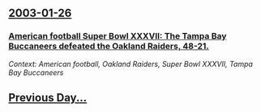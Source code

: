 ## [2003-01-26](/news/2003/01/26/index.md)

### [ American football Super Bowl XXXVII: The Tampa Bay Buccaneers defeated the Oakland Raiders, 48-21.](/news/2003/01/26/american-football-super-bowl-xxxvii-the-tampa-bay-buccaneers-defeated-the-oakland-raiders-48a21.md)
_Context: American football, Oakland Raiders, Super Bowl XXXVII, Tampa Bay Buccaneers_

## [Previous Day...](/news/2003/01/25/index.md)

